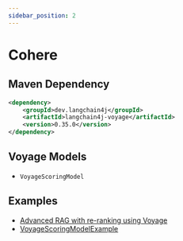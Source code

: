 ```yaml
---
sidebar_position: 2
---
```


# Cohere

## Maven Dependency

```xml
<dependency>
    <groupId>dev.langchain4j</groupId>
    <artifactId>langchain4j-voyage</artifactId>
    <version>0.35.0</version>
</dependency>
```


## Voyage Models

- `VoyageScoringModel`


## Examples
- [Advanced RAG with re-ranking using Voyage](https://github.com/langchain4j/langchain4j-examples/blob/main/rag-examples/src/main/java/_3_advanced/_03_Advanced_RAG_with_ReRanking_Example.java)
- [VoyageScoringModelExample](https://github.com/langchain4j/langchain4j-examples/blob/main/voyage-examples/src/main/java/VoyageScoringModelExample.java)